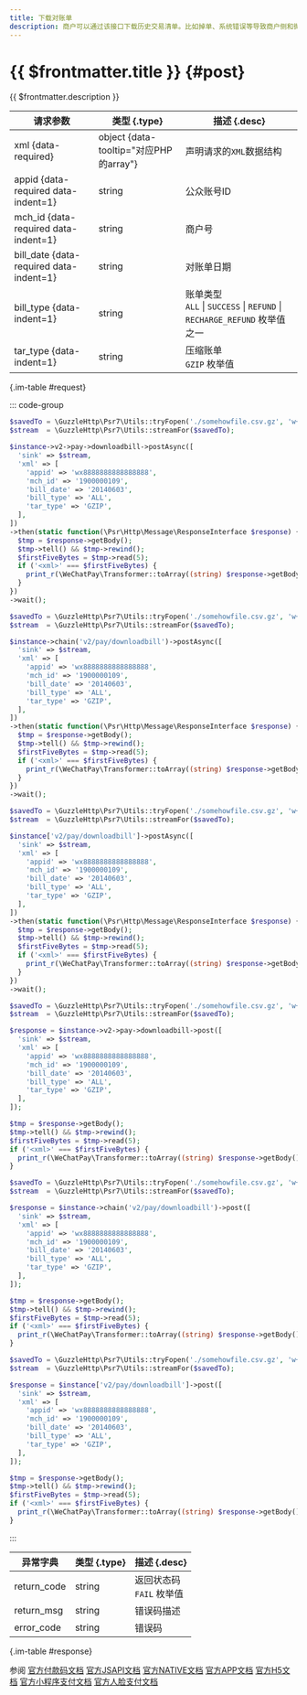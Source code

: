 ```yaml
---
title: 下载对账单
description: 商户可以通过该接口下载历史交易清单。比如掉单、系统错误等导致商户侧和微信侧数据不一致，通过对账单核对后可校正支付状态。
---
```


# {{ $frontmatter.title }} {#post}

{{ $frontmatter.description }}

| 请求参数 | 类型 {.type} | 描述 {.desc}
| --- | --- | ---
| xml {data-required} | object {data-tooltip="对应PHP的array"} | 声明请求的`XML`数据结构
| appid {data-required data-indent=1} | string | 公众账号ID
| mch_id {data-required data-indent=1} | string | 商户号
| bill_date {data-required data-indent=1} | string | 对账单日期
| bill_type {data-indent=1} | string | 账单类型<br/> `ALL` \| `SUCCESS` \| `REFUND` \| `RECHARGE_REFUND` 枚举值之一
| tar_type {data-indent=1} | string | 压缩账单<br/>`GZIP` 枚举值

{.im-table #request}

::: code-group

```php [异步纯链式]
$savedTo = \GuzzleHttp\Psr7\Utils::tryFopen('./somehowfile.csv.gz', 'w+');
$stream  = \GuzzleHttp\Psr7\Utils::streamFor($savedTo);

$instance->v2->pay->downloadbill->postAsync([
  'sink' => $stream,
  'xml' => [
    'appid' => 'wx8888888888888888',
    'mch_id' => '1900000109',
    'bill_date' => '20140603',
    'bill_type' => 'ALL',
    'tar_type' => 'GZIP',
  ],
])
->then(static function(\Psr\Http\Message\ResponseInterface $response) {
  $tmp = $response->getBody();
  $tmp->tell() && $tmp->rewind();
  $firstFiveBytes = $tmp->read(5);
  if ('<xml>' === $firstFiveBytes) {
    print_r(\WeChatPay\Transformer::toArray((string) $response->getBody()));
  }
})
->wait();
```

```php [异步声明式]
$savedTo = \GuzzleHttp\Psr7\Utils::tryFopen('./somehowfile.csv.gz', 'w+');
$stream  = \GuzzleHttp\Psr7\Utils::streamFor($savedTo);

$instance->chain('v2/pay/downloadbill')->postAsync([
  'sink' => $stream,
  'xml' => [
    'appid' => 'wx8888888888888888',
    'mch_id' => '1900000109',
    'bill_date' => '20140603',
    'bill_type' => 'ALL',
    'tar_type' => 'GZIP',
  ],
])
->then(static function(\Psr\Http\Message\ResponseInterface $response) {
  $tmp = $response->getBody();
  $tmp->tell() && $tmp->rewind();
  $firstFiveBytes = $tmp->read(5);
  if ('<xml>' === $firstFiveBytes) {
    print_r(\WeChatPay\Transformer::toArray((string) $response->getBody()));
  }
})
->wait();
```

```php [异步属性式]
$savedTo = \GuzzleHttp\Psr7\Utils::tryFopen('./somehowfile.csv.gz', 'w+');
$stream  = \GuzzleHttp\Psr7\Utils::streamFor($savedTo);

$instance['v2/pay/downloadbill']->postAsync([
  'sink' => $stream,
  'xml' => [
    'appid' => 'wx8888888888888888',
    'mch_id' => '1900000109',
    'bill_date' => '20140603',
    'bill_type' => 'ALL',
    'tar_type' => 'GZIP',
  ],
])
->then(static function(\Psr\Http\Message\ResponseInterface $response) {
  $tmp = $response->getBody();
  $tmp->tell() && $tmp->rewind();
  $firstFiveBytes = $tmp->read(5);
  if ('<xml>' === $firstFiveBytes) {
    print_r(\WeChatPay\Transformer::toArray((string) $response->getBody()));
  }
})
->wait();
```

```php [同步纯链式]
$savedTo = \GuzzleHttp\Psr7\Utils::tryFopen('./somehowfile.csv.gz', 'w+');
$stream  = \GuzzleHttp\Psr7\Utils::streamFor($savedTo);

$response = $instance->v2->pay->downloadbill->post([
  'sink' => $stream,
  'xml' => [
    'appid' => 'wx8888888888888888',
    'mch_id' => '1900000109',
    'bill_date' => '20140603',
    'bill_type' => 'ALL',
    'tar_type' => 'GZIP',
  ],
]);

$tmp = $response->getBody();
$tmp->tell() && $tmp->rewind();
$firstFiveBytes = $tmp->read(5);
if ('<xml>' === $firstFiveBytes) {
  print_r(\WeChatPay\Transformer::toArray((string) $response->getBody()));
}
```

```php [同步声明式]
$savedTo = \GuzzleHttp\Psr7\Utils::tryFopen('./somehowfile.csv.gz', 'w+');
$stream  = \GuzzleHttp\Psr7\Utils::streamFor($savedTo);

$response = $instance->chain('v2/pay/downloadbill')->post([
  'sink' => $stream,
  'xml' => [
    'appid' => 'wx8888888888888888',
    'mch_id' => '1900000109',
    'bill_date' => '20140603',
    'bill_type' => 'ALL',
    'tar_type' => 'GZIP',
  ],
]);

$tmp = $response->getBody();
$tmp->tell() && $tmp->rewind();
$firstFiveBytes = $tmp->read(5);
if ('<xml>' === $firstFiveBytes) {
  print_r(\WeChatPay\Transformer::toArray((string) $response->getBody()));
}
```

```php [同步属性式]
$savedTo = \GuzzleHttp\Psr7\Utils::tryFopen('./somehowfile.csv.gz', 'w+');
$stream  = \GuzzleHttp\Psr7\Utils::streamFor($savedTo);

$response = $instance['v2/pay/downloadbill']->post([
  'sink' => $stream,
  'xml' => [
    'appid' => 'wx8888888888888888',
    'mch_id' => '1900000109',
    'bill_date' => '20140603',
    'bill_type' => 'ALL',
    'tar_type' => 'GZIP',
  ],
]);

$tmp = $response->getBody();
$tmp->tell() && $tmp->rewind();
$firstFiveBytes = $tmp->read(5);
if ('<xml>' === $firstFiveBytes) {
  print_r(\WeChatPay\Transformer::toArray((string) $response->getBody()));
}
```

:::

| 异常字典 | 类型 {.type} | 描述 {.desc}
| --- | --- | ---
| return_code | string | 返回状态码<br/>`FAIL` 枚举值
| return_msg | string | 错误码描述
| error_code | string | 错误码

{.im-table #response}

参阅 [官方付款码文档](https://pay.weixin.qq.com/wiki/doc/api/micropay.php?chapter=9_6) [官方JSAPI文档](https://pay.weixin.qq.com/wiki/doc/api/jsapi.php?chapter=9_6) [官方NATIVE文档](https://pay.weixin.qq.com/wiki/doc/api/native.php?chapter=9_6) [官方APP文档](https://pay.weixin.qq.com/wiki/doc/api/app/app.php?chapter=9_6&index=8) [官方H5文档](https://pay.weixin.qq.com/wiki/doc/api/H5.php?chapter=9_6&index=6) [官方小程序支付文档](https://pay.weixin.qq.com/wiki/doc/api/wxa/wxa_api.php?chapter=9_6) [官方人脸支付文档](https://share.weiyun.com/5dxUgCw)
